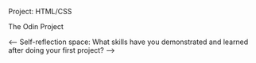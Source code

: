 Project: HTML/CSS

The Odin Project

<-- Self-reflection space: What skills have you demonstrated and learned after doing your first project? -->